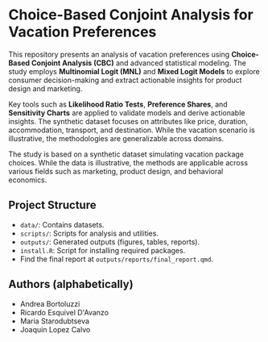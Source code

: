 # Choice-Based Conjoint Analysis for Vacation Preferences

This repository presents an analysis of vacation preferences using **Choice-Based Conjoint Analysis (CBC)** and advanced statistical modeling. The study employs **Multinomial Logit (MNL)** and **Mixed Logit Models** to explore consumer decision-making and extract actionable insights for product design and marketing.

Key tools such as **Likelihood Ratio Tests**, **Preference Shares**, and **Sensitivity Charts** are applied to validate models and derive actionable insights. The synthetic dataset focuses on attributes like price, duration, accommodation, transport, and destination. While the vacation scenario is illustrative, the methodologies are generalizable across domains.

The study is based on a synthetic dataset simulating vacation package choices. While the data is illustrative, the methods are applicable across various fields such as marketing, product design, and behavioral economics.


## Project Structure
- `data/`: Contains datasets.
- `scripts/`: Scripts for analysis and utilities.
- `outputs/`: Generated outputs (figures, tables, reports).
- `install.R`: Script for installing required packages.
- Find the final report at `outputs/reports/final_report.qmd`.


## Authors (alphabetically)
- Andrea Bortoluzzi
- Ricardo Esquivel D'Avanzo
- Maria Starodubtseva
- Joaquin Lopez Calvo
